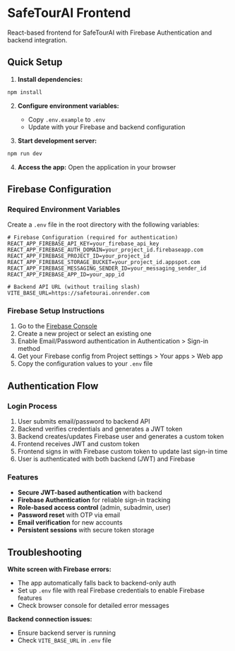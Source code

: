 # SafeTourAI Frontend

React-based frontend for SafeTourAI with Firebase Authentication and backend integration.

## Quick Setup

1. **Install dependencies:**
```bash
npm install
```

2. **Configure environment variables:**
   - Copy `.env.example` to `.env`
   - Update with your Firebase and backend configuration

3. **Start development server:**
```bash
npm run dev
```

4. **Access the app:**
Open the application in your browser

## Firebase Configuration

### Required Environment Variables
Create a `.env` file in the root directory with the following variables:

```env
# Firebase Configuration (required for authentication)
REACT_APP_FIREBASE_API_KEY=your_firebase_api_key
REACT_APP_FIREBASE_AUTH_DOMAIN=your_project_id.firebaseapp.com
REACT_APP_FIREBASE_PROJECT_ID=your_project_id
REACT_APP_FIREBASE_STORAGE_BUCKET=your_project_id.appspot.com
REACT_APP_FIREBASE_MESSAGING_SENDER_ID=your_messaging_sender_id
REACT_APP_FIREBASE_APP_ID=your_app_id

# Backend API URL (without trailing slash)
VITE_BASE_URL=https://safetourai.onrender.com
```

### Firebase Setup Instructions
1. Go to the [Firebase Console](https://console.firebase.google.com/)
2. Create a new project or select an existing one
3. Enable Email/Password authentication in Authentication > Sign-in method
4. Get your Firebase config from Project settings > Your apps > Web app
5. Copy the configuration values to your `.env` file

## Authentication Flow

### Login Process
1. User submits email/password to backend API
2. Backend verifies credentials and generates a JWT token
3. Backend creates/updates Firebase user and generates a custom token
4. Frontend receives JWT and custom token
5. Frontend signs in with Firebase custom token to update last sign-in time
6. User is authenticated with both backend (JWT) and Firebase

### Features
- **Secure JWT-based authentication** with backend
- **Firebase Authentication** for reliable sign-in tracking
- **Role-based access control** (admin, subadmin, user)
- **Password reset** with OTP via email
- **Email verification** for new accounts
- **Persistent sessions** with secure token storage

## Troubleshooting

**White screen with Firebase errors:**
- The app automatically falls back to backend-only auth
- Set up `.env` file with real Firebase credentials to enable Firebase features
- Check browser console for detailed error messages

**Backend connection issues:**
- Ensure backend server is running
- Check `VITE_BASE_URL` in `.env` file
